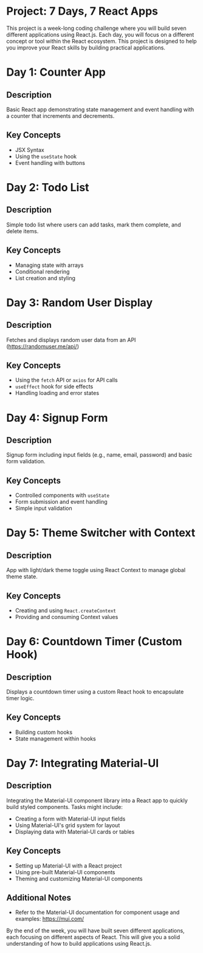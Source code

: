 # Project: 7 Days, 7 React Apps

This project is a week-long coding challenge where you will build seven different applications using React.js. Each day, you will focus on a different concept or tool within the React ecosystem. This project is designed to help you improve your React skills by building practical applications.

# Day 1: Counter App

## Description

Basic React app demonstrating state management and event handling with a counter that increments and decrements.

## Key Concepts

* JSX Syntax
* Using the `useState` hook
* Event handling with buttons

# Day 2: Todo List

## Description

Simple todo list where users can add tasks, mark them complete, and delete items.

## Key Concepts

* Managing state with arrays
* Conditional rendering
* List creation and styling

# Day 3: Random User Display

## Description

Fetches and displays random user data from an API (https://randomuser.me/api/)

## Key Concepts

* Using the `fetch` API or `axios` for API calls
* `useEffect` hook for side effects
* Handling loading and error states

# Day 4: Signup Form

## Description

Signup form including input fields (e.g., name, email, password) and basic form validation.

## Key Concepts

* Controlled components with `useState`
* Form submission and event handling
* Simple input validation

# Day 5: Theme Switcher with Context

## Description

App with light/dark theme toggle using React Context to manage global theme state.

## Key Concepts

* Creating and using `React.createContext`
* Providing and consuming Context values

# Day 6:  Countdown Timer (Custom Hook)

## Description

Displays a countdown timer using a custom React hook to encapsulate timer logic.

## Key Concepts

* Building custom hooks
* State management within hooks


# Day 7: Integrating Material-UI

## Description

Integrating the Material-UI component library into a React app to quickly build styled components.  Tasks might include:

* Creating a form with Material-UI input fields
* Using Material-UI's grid system for layout 
* Displaying data with Material-UI cards or tables 

## Key Concepts

* Setting up Material-UI with a React project
* Using pre-built Material-UI components 
* Theming and customizing Material-UI components

## Additional Notes

* Refer to the Material-UI documentation for component usage and examples: https://mui.com/

By the end of the week, you will have built seven different applications, each focusing on different aspects of React. This will give you a solid understanding of how to build applications using React.js.